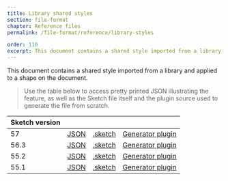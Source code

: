 ```yaml
---
title: Library shared styles
section: file-format
chapter: Reference files
permalink: /file-format/reference/library-styles

order: 110
excerpt: This document contains a shared style imported from a library and applied to a shape on the document.
---
```


This document contains a shared style imported from a library and applied to a shape on the document.

> Use the table below to access pretty printed JSON illustrating the feature, as well as the Sketch file itself and the plugin source used to generate the file from scratch.

| Sketch version |                                                                                                             |                                                                                                                       |                                                                                                                                                    |
| -------------- | ----------------------------------------------------------------------------------------------------------- | --------------------------------------------------------------------------------------------------------------------- | -------------------------------------------------------------------------------------------------------------------------------------------------- |
| 57             | [JSON](https://github.com/BohemianCoding/SketchAPI/tree/develop/reference-files/57/library-styles/output)   | [.sketch](https://github.com/BohemianCoding/SketchAPI/tree/develop/reference-files/57/library-styles/output.sketch)   | [Generator plugin](https://github.com/BohemianCoding/SketchAPI/tree/develop/reference-files/plugin.sketchplugin/Contents/Sketch/library-styles.js) |
| 56.3           | [JSON](https://github.com/BohemianCoding/SketchAPI/tree/develop/reference-files/56.3/library-styles/output) | [.sketch](https://github.com/BohemianCoding/SketchAPI/tree/develop/reference-files/56.3/library-styles/output.sketch) | [Generator plugin](https://github.com/BohemianCoding/SketchAPI/tree/develop/reference-files/plugin.sketchplugin/Contents/Sketch/library-styles.js) |
| 55.2           | [JSON](https://github.com/BohemianCoding/SketchAPI/tree/develop/reference-files/55.2/library-styles/output) | [.sketch](https://github.com/BohemianCoding/SketchAPI/tree/develop/reference-files/55.2/library-styles/output.sketch) | [Generator plugin](https://github.com/BohemianCoding/SketchAPI/tree/develop/reference-files/plugin.sketchplugin/Contents/Sketch/library-styles.js) |
| 55.1           | [JSON](https://github.com/BohemianCoding/SketchAPI/tree/develop/reference-files/55.1/library-styles/output) | [.sketch](https://github.com/BohemianCoding/SketchAPI/tree/develop/reference-files/55.1/library-styles/output.sketch) | [Generator plugin](https://github.com/BohemianCoding/SketchAPI/tree/develop/reference-files/plugin.sketchplugin/Contents/Sketch/library-styles.js) |
